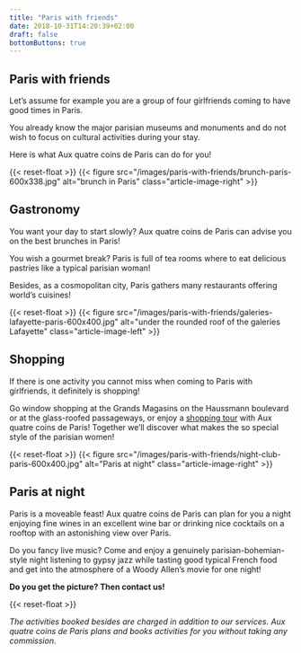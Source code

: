 ```yaml
---
title: "Paris with friends"
date: 2018-10-31T14:20:39+02:00
draft: false
bottomButtons: true
---
```


## Paris with friends

Let’s assume for example you are a group of four girlfriends coming to have good times in Paris.

You already know the major parisian museums and monuments and do not wish to focus on cultural activities during your stay.

Here is what Aux quatre coins de Paris can do for you!

{{< reset-float >}}
{{< figure src="/images/paris-with-friends/brunch-paris-600x338.jpg"
alt="brunch in Paris" class="article-image-right" >}}

## Gastronomy

You want your day to start slowly? Aux quatre coins de Paris can advise you on the best brunches in Paris!

You wish a gourmet break? Paris is full of tea rooms where to eat delicious pastries like a typical parisian woman!

Besides, as a cosmopolitan city, Paris gathers many restaurants offering world’s cuisines!

{{< reset-float >}}
{{< figure src="/images/paris-with-friends/galeries-lafayette-paris-600x400.jpg"
alt="under the rounded roof of the galeries Lafayette" class="article-image-left" >}}

## Shopping

If there is one activity you cannot miss when coming to Paris with girlfriends, it definitely is shopping!

Go window shopping at the Grands Magasins on the Haussmann boulevard or at the glass-roofed passageways, or enjoy a [shopping tour](https://aux-quatre-coins-de-paris.fr/private-tours/fashion-shopping-in-paris/) with Aux quatre coins de Paris! Together we’ll discover what makes the so special style of the parisian women!

{{< reset-float >}}
{{< figure src="/images/paris-with-friends/night-club-paris-600x400.jpg"
alt="Paris at night" class="article-image-right" >}}

## Paris at night

Paris is a moveable feast! Aux quatre coins de Paris can plan for you a night enjoying fine wines in an excellent wine bar or drinking nice cocktails on a rooftop with an astonishing view over Paris.

Do you fancy live music? Come and enjoy a genuinely parisian-bohemian-style night listening to gypsy jazz while tasting good typical French food and get into the atmosphere of a Woody Allen’s movie for one night!


**Do you get the picture? Then contact us!**

{{< reset-float >}}

*The activities booked besides are charged in addition to our services. Aux quatre coins de Paris plans and books activities for you without taking any commission.*
